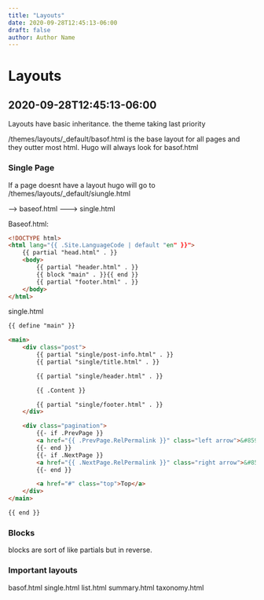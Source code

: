 ```yaml
---
title: "Layouts"
date: 2020-09-28T12:45:13-06:00
draft: false
author: Author Name
---
```


# Layouts

## 2020-09-28T12:45:13-06:00

Layouts have basic inheritance. the theme taking last priority

/themes/layouts/_default/basof.html is the base layout for all pages and they outter most html. Hugo will always look for basof.html

### Single Page

If a page doesnt have a layout hugo will go to /themes/layouts/_default/siungle.html

--> baseof.html ---> single.html

Baseof.html:

```html
<!DOCTYPE html>
<html lang="{{ .Site.LanguageCode | default "en" }}">
    {{ partial "head.html" . }}
    <body>
        {{ partial "header.html" . }}
        {{ block "main" . }}{{ end }}
        {{ partial "footer.html" . }}
    </body>
</html>
```
single.html

```html
{{ define "main" }}

<main>
	<div class="post">
		{{ partial "single/post-info.html" . }}
		{{ partial "single/title.html" . }}

		{{ partial "single/header.html" . }}

		{{ .Content }}

		{{ partial "single/footer.html" . }}
	</div>

	<div class="pagination">
		{{- if .PrevPage }}
		<a href="{{ .PrevPage.RelPermalink }}" class="left arrow">&#8592;</a>
		{{- end }}
		{{- if .NextPage }}
		<a href="{{ .NextPage.RelPermalink }}" class="right arrow">&#8594;</a>
		{{- end }}

		<a href="#" class="top">Top</a>
	</div>
</main>

{{ end }}

```

### Blocks

blocks are sort of like partials but in reverse. 

### Important layouts

basof.html
single.html
list.html
summary.html
taxonomy.html





